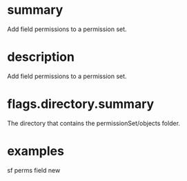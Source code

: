 # summary

Add field permissions to a permission set.

# description

Add field permissions to a permission set.

# flags.directory.summary

The directory that contains the permissionSet/objects folder.

# examples

sf perms field new
